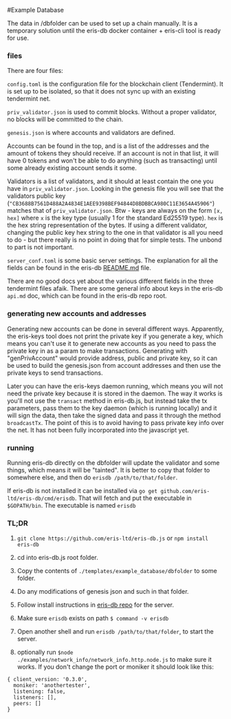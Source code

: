 #Example Database

The data in /dbfolder can be used to set up a chain manually. It is a temporary solution until the eris-db docker container + eris-cli tool is ready for use.

### files

There are four files:

`config.toml` is the configuration file for the blockchain client (Tendermint). It is set up to be isolated, so that it does not sync up with an existing tendermint net.

`priv_validator.json` is used to commit blocks. Without a proper validator, no blocks will be committed to the chain.

`genesis.json` is where accounts and validators are defined.

Accounts can be found in the top, and is a list of the addresses and the amount of tokens they should receive. If an account is not in that list, it will have 0 tokens and won't be able to do anything (such as transacting) until some already existing account sends it some.

Validators is a list of validators, and it should at least contain the one you have in `priv_validator.json`. Looking in the genesis file you will see that the validators public key (`"CB3688B7561D488A2A4834E1AEE9398BEF94844D8BDBBCA980C11E3654A45906"`) matches that of `priv_validator.json`. Btw - keys are always on the form `[x, hex]` where `x` is the key type (usually 1 for the standard Ed25519 type). `hex` is the hex string representation of the bytes. If using a different validator, changing the public key hex string to the one in that validator is all you need to do - but there really is no point in doing that for simple tests. The unbond to part is not important.
 
`server_conf.toml` is some basic server settings. The explanation for all the fields can be found in the eris-db [README.md](https://github.com/eris-ltd/eris-db.js) file.

There are no good docs yet about the various different fields in the three tendermint files afaik. There are some general info about keys in the eris-db `api.md` doc, which can be found in the eris-db repo root.

### generating new accounts and addresses

Generating new accounts can be done in several different ways. Apparently, the eris-keys tool does not print the private key if you generate a key, which means you can't use it to generate new accounts as you need to pass the private key in as a param to make transactions. Generating with "genPrivAccount" would provide address, public and private key, so it can be used to build the genesis.json from account addresses and then use the private keys to send transactions.

Later you can have the eris-keys daemon running, which means you will not need the private key because it is stored in the daemon. The way it works is you'll not use the `transact` method in eris-db.js, but instead take the tx parameters, pass them to the key daemon (which is running locally) and it will sign the data, then take the signed data and pass it through the method `broadcastTx`. The point of this is to avoid having to pass private key info over the net. It has not been fully incorporated into the javascript yet.

### running

Running eris-db directly on the dbfolder will update the validator and some things, which means it will be "tainted". It is better to copy that folder to somewhere else, and then do `erisdb /path/to/that/folder`.

If eris-db is not installed it can be installed via `go get github.com/eris-ltd/eris-db/cmd/erisdb`. That will fetch and put the executable in `$GOPATH/bin`. The executable is named `erisdb` 

### TL;DR

1. `git clone https://github.com/eris-ltd/eris-db.js` or `npm install eris-db`

2. cd into eris-db.js root folder.

3. Copy the contents of `./templates/example_database/dbfolder` to some folder.

4. Do any modifications of genesis json and such in that folder.

5. Follow install instructions in [eris-db repo](https://github.com/eris-ltd/eris-db) for the server.

6. Make sure `erisdb` exists on path `$ command -v erisdb`
  
7. Open another shell and run `erisdb /path/to/that/folder`, to start the server.

8. optionally run `$node ./examples/network_info/network_info.http.node.js` to make sure it works. If you don't change the port or moniker it should look like this:

```
{ client_version: '0.3.0',
  moniker: 'anothertester',
  listening: false,
  listeners: [],
  peers: [] 
}
```